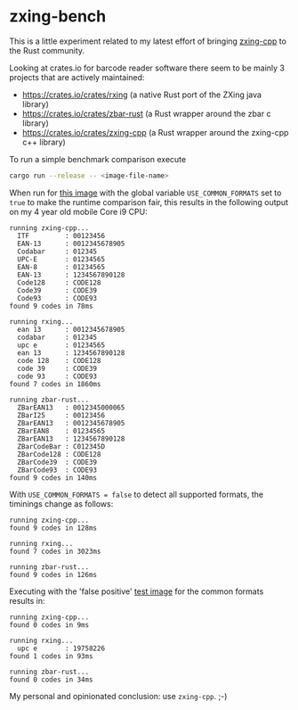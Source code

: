 # zxing-bench

This is a little experiment related to my latest effort of bringing [zxing-cpp](https://github.com/zxing-cpp/zxing-cpp) to the Rust community.

Looking at crates.io for barcode reader software there seem to be mainly 3 projects that are actively maintained:
 * https://crates.io/crates/rxing (a native Rust port of the ZXing java library)
 * https://crates.io/crates/zbar-rust (a Rust wrapper around the zbar c library)
 * https://crates.io/crates/zxing-cpp (a Rust wrapper around the zxing-cpp c++ library)

 To run a simple benchmark comparison execute
 ```sh
 cargo run --release -- <image-file-name>
 ```

When run for [this image](https://user-images.githubusercontent.com/15202578/170050507-1f10f0ef-82ca-4e14-a2d2-4b288ec54809.png) with the global variable `USE_COMMON_FORMATS` set to `true` to make the runtime comparison fair, this results in the following output on my 4 year old mobile Core i9 CPU:

```
running zxing-cpp...
  ITF         : 00123456
  EAN-13      : 0012345678905
  Codabar     : 012345
  UPC-E       : 01234565
  EAN-8       : 01234565
  EAN-13      : 1234567890128
  Code128     : CODE128
  Code39      : CODE39
  Code93      : CODE93
found 9 codes in 78ms

running rxing...
  ean 13      : 0012345678905
  codabar     : 012345
  upc e       : 01234565
  ean 13      : 1234567890128
  code 128    : CODE128
  code 39     : CODE39
  code 93     : CODE93
found 7 codes in 1860ms

running zbar-rust...
  ZBarEAN13   : 0012345000065
  ZBarI25     : 00123456
  ZBarEAN13   : 0012345678905
  ZBarEAN8    : 01234565
  ZBarEAN13   : 1234567890128
  ZBarCodeBar : C012345D
  ZBarCode128 : CODE128
  ZBarCode39  : CODE39
  ZBarCode93  : CODE93
found 9 codes in 140ms
```

With `USE_COMMON_FORMATS = false` to detect all supported formats, the timinings change as follows:

```
running zxing-cpp...
found 9 codes in 128ms

running rxing...
found 7 codes in 3023ms

running zbar-rust...
found 9 codes in 126ms
```

Executing with the 'false positive' [test image](https://github.com/zxing-cpp/zxing-cpp/blob/master/test/samples/falsepositives-1/16.png) for the common formats results in:

```
running zxing-cpp...
found 0 codes in 9ms

running rxing...
  upc e       : 19758226
found 1 codes in 93ms

running zbar-rust...
found 0 codes in 34ms
```

My personal and opinionated conclusion: use `zxing-cpp`. ;-)